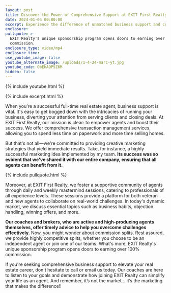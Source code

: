 ```yaml
---
layout: post
title: Discover the Power of Comprehensive Support at EXIT First Realty
date: 2024-01-04 00:00:00
excerpt: Experience the difference of unmatched business support and community.
enclosure:
pullquote: >-
  EXIT Realty's unique sponsorship program opens doors to earning over 100%
  commission.
enclosure_type: video/mp4
enclosure_time:
use_youtube_image: false
youtube_alternate_image: /uploads/1-4-24-marc-yt.jpg
youtube_code: ObEhAQP5Z6M
hidden: false
---
```

{% include youtube.html %}

{% include excerpt.html %}

When you're a successful full-time real estate agent, business support is vital. It's easy to get bogged down with the intricacies of running your business, diverting your attention from serving clients and closing deals. At EXIT First Realty, our mission is clear: to empower agents and boost their success. We offer comprehensive transaction management services, allowing you to spend less time on paperwork and more time selling homes.

But that's not all—we're committed to providing creative marketing strategies that yield immediate results. Take, for instance, a highly successful marketing idea implemented by my team. **Its success was so evident that we've shared it with our entire company, ensuring that all agents can benefit from it.**

{% include pullquote.html %}

Moreover, at EXIT First Realty, we foster a supportive community of agents through daily and weekly mastermind sessions, catering to professionals of all experience levels. These sessions provide a platform for both veteran and new agents to collaborate on real-world challenges. In today's dynamic market, we discuss essential topics such as business habits, objection handling, winning offers, and more.

**Our coaches and brokers, who are active and high-producing agents themselves, offer timely advice to help you overcome challenges effectively.** Now, you might wonder about commission splits. Rest assured, we provide highly competitive splits, whether you choose to be an independent agent or join one of our teams. What's more, EXIT Realty's unique sponsorship program opens doors to earning over 100% commission.

If you're seeking comprehensive business support to elevate your real estate career, don't hesitate to call or email us today. Our coaches are here to listen to your goals and demonstrate how joining EXIT Realty can simplify your life as an agent. And remember, it’s not the market… it’s the marketing that makes the difference!!